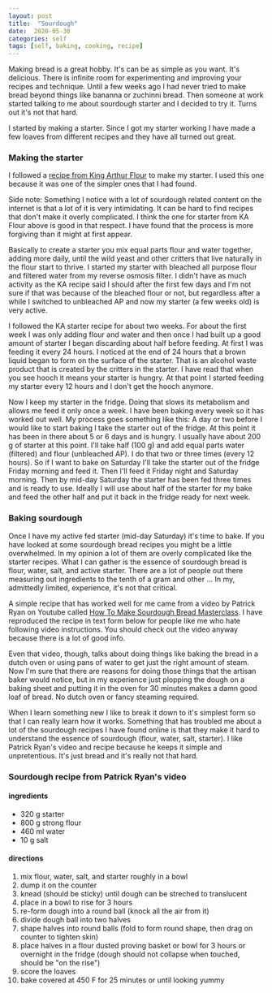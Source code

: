 ```yaml
---
layout: post
title:  "Sourdough"
date:  2020-05-30
categories: self
tags: [self, baking, cooking, recipe]
---
```


Making bread is a great hobby. It's can be as simple as you want. It's delicious. There is infinite room for experimenting and improving your recipes and technique. Until a few weeks ago I had never tried to make bread beyond things like bananna or zuchinni bread. Then someone at work started talking to me about sourdough starter and I decided to try it. Turns out it's not that hard.

I started by making a starter. Since I got my starter working I have made a few loaves from different recipes and they have all turned out great.

### Making the starter

I followed a [recipe from King Arthur Flour](https://www.kingarthurflour.com/recipes/sourdough-starter-recipe) to make my starter. I used this one because it was one of the simpler ones that I had found. 

Side note: Something I notice with a lot of sourdough related content on the internet is that a lot of it is very intimidating. It can be hard to find recipes that don't make it overly complicated. I think the one for starter from KA Flour above is good in that respect. I have found that the process is more forgiving than it might at first appear.

Basically to create a starter you mix equal parts flour and water together, adding more daily, until the wild yeast and other critters that live naturally in the flour start to thrive. I started my starter with bleached all purpose flour and filtered water from my reverse osmosis filter. I didn't have as much activity as the KA recipe said I should after the first few days and I'm not sure if that was because of the bleached flour or not, but regardless after a while I switched to unbleached AP and now my starter (a few weeks old) is very active.

I followed the KA starter recipe for about two weeks. For about the first week I was only adding flour and water and then once I had built up a good amount of starter I began discarding about half before feeding. At first I was feeding it every 24 hours. I noticed at the end of 24 hours that a brown liquid began to form on the surface of the starter. That is an alcohol waste product that is created by the critters in the starter. I have read that when you see hooch it means your starter is hungry. At that point I started feeding my starter every 12 hours and I don't get the hooch anymore.

Now I keep my starter in the fridge. Doing that slows its metabolism and allows me feed it only once a week. I have been baking every week so it has worked out well. My process goes something like this: A day or two before I would like to start baking I take the starter out of the fridge. At this point it has been in there about 5 or 6 days and is hungry. I usually have about 200 g of starter at this point. I'll take half (100 g) and add equal parts water (filtered) and flour (unbleached AP). I do that two or three times (every 12 hours). So if I want to bake on Saturday I'll take the starter out of the fridge Friday morning and feed it. Then I'll feed it Friday night and Saturday morning. Then by mid-day Saturday the starter has been fed three times and is ready to use. Ideally I will use about half of the starter for my bake and feed the other half and put it back in the fridge ready for next week.

### Baking sourdough

Once I have my active fed starter (mid-day Saturday) it's time to bake. If you have looked at some sourdough bread recipes you might be a little overwhelmed. In my opinion a lot of them are overly complicated like the starter recipes. What I can gather is the essence of sourdough bread is flour, water, salt, and active starter. There are a lot of people out there measuring out ingredients to the tenth of a gram and other ... In my, admittedly limited, experience, it's not that critical.

A simple recipe that has worked well for me came from a video by Patrick Ryan on Youtube called [How To Make Sourdough Bread Masterclass](https://youtu.be/2FVfJTGpXnU). I have reproduced the recipe in text form below for people like me who hate following video instructions. You should check out the video anyway because there is a lot of good info.

Even that video, though, talks about doing things like baking the bread in a dutch oven or using pans of water to get just the right amount of steam. Now I'm sure that there are reasons for doing those things that the artisan baker would notice, but in my experience just plopping the dough on a baking sheet and putting it in the oven for 30 minutes makes a damn good loaf of bread. No dutch oven or fancy steaming required.

When I learn something new I like to break it down to it's simplest form so that I can really learn how it works. Something that has troubled me about a lot of the sourdough recipes I have found online is that they make it hard to understand the essence of sourdough (flour, water, salt, starter). I like Patrick Ryan's video and recipe because he keeps it simple and unpretentious. It's just bread and it's really not that hard.

### Sourdough recipe from Patrick Ryan's video

#### ingredients

- 320 g starter
- 800 g strong flour
- 460 ml water
- 10 g salt

#### directions

1. mix flour, water, salt, and starter roughly in a bowl
2. dump it on the counter
3. knead (should be sticky) until dough can be streched to translucent
4. place in a bowl to rise for 3 hours
5. re-form dough into a round ball (knock all the air from it)
6. divide dough ball into two halves
7. shape halves into round balls (fold to form round shape, then drag on counter to tighten skin)
8. place halves in a flour dusted proving basket or bowl for 3 hours or overnight in the fridge (dough should not collapse when touched, should be "on the rise")
9. score the loaves
10. bake covered at 450 F for 25 minutes or until looking yummy